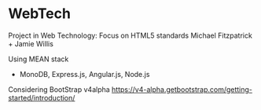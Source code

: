 # WebTech
Project in Web Technology: Focus on HTML5 standards
Michael Fitzpatrick + Jamie Willis

Using MEAN stack
  - MonoDB, Express.js, Angular.js, Node.js

Considering BootStrap v4alpha https://v4-alpha.getbootstrap.com/getting-started/introduction/
